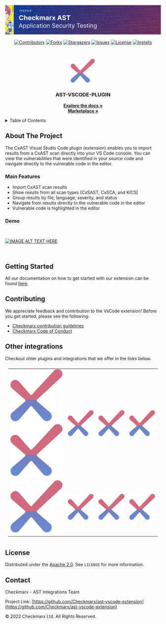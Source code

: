 
<img src="docs/banner.png">
<br />
<div align="center">

[![Contributors][contributors-shield]][contributors-url]
[![Forks][forks-shield]][forks-url]
[![Stargazers][stars-shield]][stars-url]
[![Issues][issues-shield]][issues-url]
[![License][license-shield]][license-url]
[![Installs][installs-vscode-shield]][installs-vscode-url]

</div>

<br />
<p align="center">
  <a href="">
    <img src="docs/logo.png" alt="Logo" width="80" height="80">
  </a>

  <h3 align="center">AST-VSCODE-PLUGIN</h3>

  <p align="center">
    <a href="https://checkmarx.atlassian.net/wiki/spaces/AST/pages/6080692227"><strong>Explore the docs »</strong></a>
    <br />
    <a href="https://marketplace.visualstudio.com/items?itemName=checkmarx.ast-results"><strong>Marketplace »</strong></a>
  </p>
</p>



<details>
  <summary>Table of Contents</summary>
  <ol>
    <li>
      <a href="#about-the-project">About The Project</a>
    </li>
    <li>
      <a href="#getting-started">Getting Started</a>
      <ul>
        <li><a href="#prerequisites">Prerequisites</a></li>
        <li><a href="#installation">Setting Up</a></li>
      </ul>
    </li>
    <li><a href="#usage">Usage</a></li>
    <li><a href="#contributing">Contributing</a></li>
    <li><a href="#license">License</a></li>
    <li><a href="#contact">Contact</a></li>
  </ol>
</details>



## About The Project

The CxAST Visual Studio Code plugin (extension) enables you to import results from a CxAST scan directly into your VS Code console. You can view the vulnerabilities that were identified in your source code and navigate directly to the vulnerable code in the editor. 

### Main Features
- Import CxAST scan results
- Show results from all scan types (CxSAST, CxSCA, and KICS)
- Group results by file, language, severity, and status
- Navigate from results directly to the vulnerable code in the editor
- Vulnerable code is highlighted in the editor


### Demo
<br />

<a href="http://www.youtube.com/watch?feature=player_embedded&v=CGghdn5cozs
" target="_blank"><img src="http://img.youtube.com/vi/CGghdn5cozs/maxresdefault.jpg" 
alt="IMAGE ALT TEXT HERE" width="100%" height="500"/></a>


<br />

<!-- GETTING STARTED -->
## Getting Started

All our documentation on how to get started with our extension can be found [here](https://checkmarx.atlassian.net/wiki/spaces/AST/pages/6080167957/Installing+the+CxAST+Visual+Studio+Code+Extension).


## Contributing

We appreciate feedback and contribution to the VsCode extension! Before you get started, please see the following:

- [Checkmarx contribution guidelines](docs/contributing.md)
- [Checkmarx Code of Conduct](docs/code_of_conduct.md)

## Other integrations 

Checkout ohter plugins and integrations that we offer in the links below. 

<table style="padding:10px">
  <tr>
    <td>
      <a href="https://github.com/Checkmarx/ast-cli/#gh-light-mode-only">
        <img src="docs/logo.png"/>
      </a>
      <a href="https://github.com/Checkmarx/ast-cli/#gh-dark-mode-only">
        <img src="docs/logo.png" />
      </a>
    </td>
    <td><img src="docs/logo.png" alt="2"/></td>
    <td><img src="docs/logo.png" alt="3"/></td>
    <td><img src="docs/logo.png" alt="3"/></td>
  </tr>
  <tr>
    <td><img src="docs/logo.png" alt="1"></td>
    <td><img src="docs/logo.png" alt="2"></td>
    <td><img src="docs/logo.png" alt="3"></td>
    <td><img src="docs/logo.png" alt="4"></td>
  </tr>
</table>

<!-- LICENSE -->
## License

Distributed under the [Apache 2.0](LICENSE). See `LICENSE` for more information.

<!-- CONTACT -->
## Contact

Checkmarx - AST Integrations Team

Project Link: [https://github.com/Checkmarx/ast-vscode-extension](https://github.com/Checkmarx/ast-vscode-extension)

© 2022 Checkmarx Ltd. All Rights Reserved.

[contributors-shield]: https://img.shields.io/github/contributors/Checkmarx/ast-vscode-extension.svg
[contributors-url]: https://github.com/Checkmarx/ast-vscode-extension/graphs/contributors
[forks-shield]: https://img.shields.io/github/forks/Checkmarx/ast-vscode-extension.svg
[forks-url]: https://github.com/Checkmarx/ast-vscode-extension/network/members
[stars-shield]: https://img.shields.io/github/stars/Checkmarx/ast-vscode-extension.svg
[stars-url]: https://github.com/Checkmarx/ast-vscode-extension/stargazers
[issues-shield]: https://img.shields.io/github/issues/Checkmarx/ast-vscode-extension.svg
[issues-url]: https://github.com/Checkmarx/ast-vscode-extension/issues
[license-shield]: https://img.shields.io/github/license/Checkmarx/ast-vscode-extension.svg
[license-url]: https://github.com/Checkmarx/ast-vscode-extension/blob/master/LICENSE
[installs-vscode-url]: https://marketplace.visualstudio.com/items?itemName=checkmarx.ast-results
[installs-vscode-shield]: https://img.shields.io/visual-studio-marketplace/i/checkmarx.ast-results
